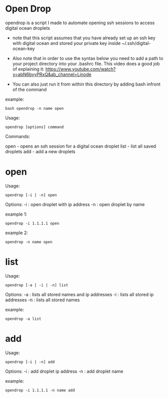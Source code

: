 # Open Drop

opendrop is a script I made to automate opening ssh sessions to access
digital ocean droplets

* note that this script assumes that you have already set up an ssh key with 
digital ocean and stored your private key inside ~/.ssh/digital-ocean-key

* Also note that in order to use the syntax below you need to add a path to 
your project directory into your .bashrc file. This video does a good job of 
explaining it: https://www.youtube.com/watch?v=abN6bvyPRxQ&ab_channel=Linode

* You can also just run it from within this directory by adding bash infront of
the command

example: 
```
bash opendrop -n name open
```

Usage: 
```
opendrop [options] command 
```

Commands:

open - opens an ssh session for a digital ocean droplet
list - list all saved droplets
add  - add a new droplets


# open 

Usage: 
```
opendrop [-i | -n] open 
```

Options:
    -i : open droplet with ip address
    -n : open droplet by name

example 1: 
```
opendrop -i 1.1.1.1 open
```

example 2: 
```
opendrop -n name open
```

# list

Usage: 
```
opendrop [-a | -i | -n] list 
```

Options:
    -a  : lists all stored names and ip addresses
    -i : lists all stored ip addresses
    -n : lists all stored names

example:
```
opendrop -a list
```

# add 

Usage: 
```
opendrop [-i | -n] add
```

Options:
    -i : add droplet ip address
    -n : add droplet name
   
example: 
```
opendrop -i 1.1.1.1 -n name add
```



